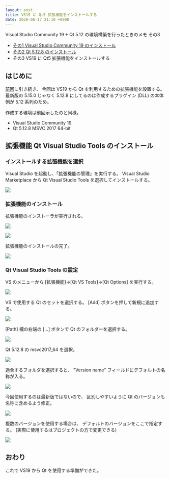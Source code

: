 ```yaml
---
layout: post
title: VS19 に Qt5 拡張機能をインストールする
date: 2020-06-17 21:10 +0900
---
```

Visual Studio Community 19 + Qt 5.12 の環境構築を行ったときのメモ その3

+ [その1 Visual Studio Community 19 のインストール]({{site.baseurl}}/2020/06/17/visualstudio19.html)
+ [その2 Qt 5.12.8 のインストール]({{site.baseurl}}/2020/06/17/qt5.html)
+ その3 VS19 に Qt5 拡張機能をインストールする

## はじめに

[前回]({{site.baseurl}}/2020/06/15/qt5.html)に引き続き、
今回は VS19 から Qt を利用するための拡張機能を設置する。
最新版の 5.15.0 じゃなく 5.12.8 にしてるのは作成するプラグイン (DLL) の本体側が 5.12 系列のため。

作成する環境は前回示したのと同様。

+ Visual Studio Community 19
+ Qt 5.12.8 MSVC 2017 64-bit

## 拡張機能 Qt Visual Studio Tools のインストール

### インストールする拡張機能を選択

Visual Studio を起動し、「拡張機能の管理」を実行する。
Visual Studio Marketplace から
Qt Visual Studio Tools を選択してインストールする。

![]({{site.baseurl}}/images/2020-06-15-171102-vs19ext.png)

### 拡張機能のインストール

拡張機能のインストーラが実行される。

![]({{site.baseurl}}/images/2020-06-15-171139-vs19ext.png)

![]({{site.baseurl}}/images/2020-06-15-171157-vs19ext.png)

拡張機能のインストールの完了。

![]({{site.baseurl}}/images/2020-06-15-171618-vs19ext.png)

### Qt Visual Studio Tools の設定

VS のメニューから [拡張機能]->[Qt VS Tools]->[Qt Options] を実行する。

![]({{site.baseurl}}/images/2020-06-15-171710-vs19ext.png)

VS で使用する Qt のセットを選択する。
[Add] ボタンを押して新規に追加する。

![]({{site.baseurl}}/images/2020-06-15-171804-vs19ext.png)

[Path] 欄の右端の [...] ボタンで Qt のフォルダーを選択する。

![]({{site.baseurl}}/images/2020-06-15-171825-vs19ext.png)

Qt 5.12.8 の msvc2017_64 を選択。

![]({{site.baseurl}}/images/2020-06-15-171933-vs19ext.png)

適合するフォルダを選択すると、
"Version name" フィールドにデフォルトの名称が入る。

![]({{site.baseurl}}/images/2020-06-15-171956-vs19ext.png)

今回使用するのは最新版ではないので、
区別しやすいように Qt のバージョンも名称に含めるよう修正。

![]({{site.baseurl}}/images/2020-06-15-172029-vs19ext.png)

複数のバージョンを使用する場合は、
デフォルトのバージョンをここで指定する。
(実際に使用するはプロジェクトの方で変更できる)

![]({{site.baseurl}}/images/2020-06-15-172052-vs19ext.png)

## おわり

これで VS19 から Qt を使用する準備ができた。

